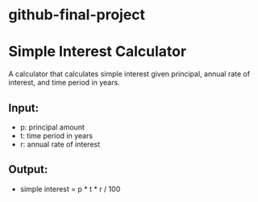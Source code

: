 # github-final-project
# Simple Interest Calculator

A calculator that calculates simple interest given principal, annual rate of interest, and time period in years.

## Input:
- p: principal amount  
- t: time period in years  
- r: annual rate of interest  

## Output:
- simple interest = p * t * r / 100
